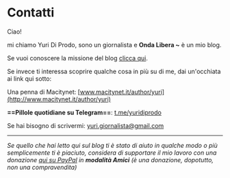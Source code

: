 # Contatti

Ciao!

mi chiamo Yuri Di Prodo, sono un giornalista e **Onda Libera ~** è un mio blog.

Se vuoi conoscere la missione del blog [clicca qui](pages/onda-libera.html).

Se invece ti interessa scoprire qualche cosa in più su di me, dai un'occhiata ai link qui sotto:

Una penna di Macitynet: [www.macitynet.it/author/yuri](http://www.macitynet.it/author/yuri)

**==Pillole quotidiane su Telegram==**: [t.me/yuridiprodo](http://t.me/yuridiprodo)

Se hai bisogno di scrivermi: [yuri.giornalista@gmail.com](mailto:yuri.giornalista@gmail.com)

---

*Se quello che hai letto qui sul blog ti è stato di aiuto in qualche modo o più semplicemente ti è piaciuto, considera di supportare il mio lavoro con una donazione [qui su PayPal](http://paypal.me/yuridiprodo) in **modalità Amici** (è una donazione, dopotutto, non una compravendita)*